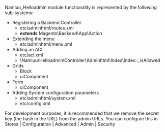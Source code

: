 Namluu_Helloadmin module functionality is represented by the following sub-systems:
- Registering a Backend Controller
    - etc/adminhtml/routes.xml
    - **extends** Magento\Backend\App\Action
- Extending the menu
    - etc/adminhtml/menu.xml
- Adding an ACL
    - etc/acl.xml
    - \Namluu\Helloadmin\Controller\Adminhtml\Index\Index::_isAllowed
- Grids
    - Block
    - uiComponent
- Form
    - uiComponent
- Adding System configuration parameters 
    - etc/adminhtml/system.xml
    - etc/config.xml

For development purposes, it is recommended that we remove the secret key (the hash in
the URL) from the admin URLs. You can configure this in Stores | Configuration |
Advanced | Admin | Security
